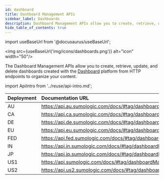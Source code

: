 ```yaml
---
id: dashboard
title: Dashboard Management APIs
sidebar_label: Dashboards
description: Dashboard Management APIs allow you to create, retrieve, update, and delete dashboards
hide_table_of_contents: true
---
```


import useBaseUrl from '@docusaurus/useBaseUrl';

<img src={useBaseUrl('img/icons/dashboards.png')} alt="icon" width="50"/>

The Dashboard Management APIs allow you to create, retrieve, update, and delete dashboards created with the [Dashboard](/docs/dashboards) platform from HTTP endpoints to organize your content.

import ApiIntro from '../reuse/api-intro.md';

<ApiIntro/>

|Deployment|Documentation URL                |
|:----------|:-------------------|
|AU        |https://api.au.sumologic.com/docs/#tag/dashboardManagement   |
|CA        |https://api.ca.sumologic.com/docs/#tag/dashboardManagement   |
|DE        |https://api.de.sumologic.com/docs/#tag/dashboardManagement   |
|EU        |https://api.eu.sumologic.com/docs/#tag/dashboardManagement  |
|FED       |https://api.fed.sumologic.com/docs/#tag/dashboardManagement  |
|IN        |https://api.in.sumologic.com/docs/#tag/dashboardManagement   |
|JP        |https://api.jp.sumologic.com/docs/#tag/dashboardManagement   |
|US1       |https://api.sumologic.com/docs/#tag/dashboardManagement      |
|US2       |https://api.us2.sumologic.com/docs/#tag/dashboardManagement  |
